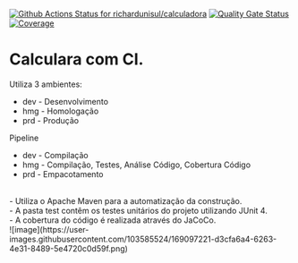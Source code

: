 
[![Github Actions Status for richardunisul/calculadora](https://github.com/richardunisul/calculadora/workflows/Integra%C3%A7%C3%A3o%20continua%20de%20Java%20com%20Maven/badge.svg)](https://github.com/richardunisul/calculadora/actions) 
[![Quality Gate Status](https://sonarcloud.io/api/project_badges/measure?project=richardunisul_calculadora&metric=alert_status)](https://sonarcloud.io/summary/new_code?id=richardunisul_calculadora)
[![Coverage](https://sonarcloud.io/api/project_badges/measure?project=richardunisul_calculadora&metric=coverage)](https://sonarcloud.io/component_measures?id=richardunisul_calculadora&metric=coverage)

# Calculara com CI.
Utiliza 3 ambientes:
- dev - Desenvolvimento
- hmg - Homologação
- prd - Produção

Pipeline 
- dev - Compilação 
- hmg - Compilação, Testes, Análise Código, Cobertura Código
- prd - Empacotamento

<br>
- Utiliza o Apache Maven para a automatização da construção.<br>
- A pasta test contêm os testes unitários do projeto utilizando JUnit 4.<br>
- A cobertura do código é realizada através do JaCoCo.<br>
![image](https://user-images.githubusercontent.com/103585524/169097221-d3cfa6a4-6263-4e31-8489-5e4720c0d59f.png)
